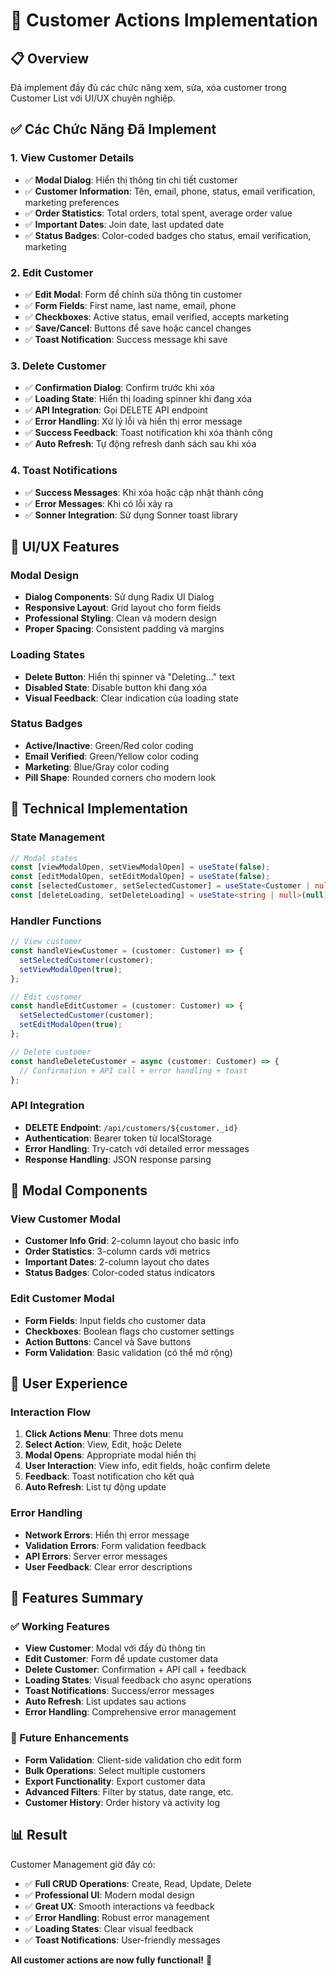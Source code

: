 # 🔧 Customer Actions Implementation

## 📋 **Overview**
Đã implement đầy đủ các chức năng xem, sửa, xóa customer trong Customer List với UI/UX chuyên nghiệp.

## ✅ **Các Chức Năng Đã Implement**

### **1. View Customer Details**
- ✅ **Modal Dialog**: Hiển thị thông tin chi tiết customer
- ✅ **Customer Information**: Tên, email, phone, status, email verification, marketing preferences
- ✅ **Order Statistics**: Total orders, total spent, average order value
- ✅ **Important Dates**: Join date, last updated date
- ✅ **Status Badges**: Color-coded badges cho status, email verification, marketing

### **2. Edit Customer**
- ✅ **Edit Modal**: Form để chỉnh sửa thông tin customer
- ✅ **Form Fields**: First name, last name, email, phone
- ✅ **Checkboxes**: Active status, email verified, accepts marketing
- ✅ **Save/Cancel**: Buttons để save hoặc cancel changes
- ✅ **Toast Notification**: Success message khi save

### **3. Delete Customer**
- ✅ **Confirmation Dialog**: Confirm trước khi xóa
- ✅ **Loading State**: Hiển thị loading spinner khi đang xóa
- ✅ **API Integration**: Gọi DELETE API endpoint
- ✅ **Error Handling**: Xử lý lỗi và hiển thị error message
- ✅ **Success Feedback**: Toast notification khi xóa thành công
- ✅ **Auto Refresh**: Tự động refresh danh sách sau khi xóa

### **4. Toast Notifications**
- ✅ **Success Messages**: Khi xóa hoặc cập nhật thành công
- ✅ **Error Messages**: Khi có lỗi xảy ra
- ✅ **Sonner Integration**: Sử dụng Sonner toast library

## 🎨 **UI/UX Features**

### **Modal Design**
- **Dialog Components**: Sử dụng Radix UI Dialog
- **Responsive Layout**: Grid layout cho form fields
- **Professional Styling**: Clean và modern design
- **Proper Spacing**: Consistent padding và margins

### **Loading States**
- **Delete Button**: Hiển thị spinner và "Deleting..." text
- **Disabled State**: Disable button khi đang xóa
- **Visual Feedback**: Clear indication của loading state

### **Status Badges**
- **Active/Inactive**: Green/Red color coding
- **Email Verified**: Green/Yellow color coding
- **Marketing**: Blue/Gray color coding
- **Pill Shape**: Rounded corners cho modern look

## 🔧 **Technical Implementation**

### **State Management**
```typescript
// Modal states
const [viewModalOpen, setViewModalOpen] = useState(false);
const [editModalOpen, setEditModalOpen] = useState(false);
const [selectedCustomer, setSelectedCustomer] = useState<Customer | null>(null);
const [deleteLoading, setDeleteLoading] = useState<string | null>(null);
```

### **Handler Functions**
```typescript
// View customer
const handleViewCustomer = (customer: Customer) => {
  setSelectedCustomer(customer);
  setViewModalOpen(true);
};

// Edit customer
const handleEditCustomer = (customer: Customer) => {
  setSelectedCustomer(customer);
  setEditModalOpen(true);
};

// Delete customer
const handleDeleteCustomer = async (customer: Customer) => {
  // Confirmation + API call + error handling + toast
};
```

### **API Integration**
- **DELETE Endpoint**: `/api/customers/${customer._id}`
- **Authentication**: Bearer token từ localStorage
- **Error Handling**: Try-catch với detailed error messages
- **Response Handling**: JSON response parsing

## 📱 **Modal Components**

### **View Customer Modal**
- **Customer Info Grid**: 2-column layout cho basic info
- **Order Statistics**: 3-column cards với metrics
- **Important Dates**: 2-column layout cho dates
- **Status Badges**: Color-coded status indicators

### **Edit Customer Modal**
- **Form Fields**: Input fields cho customer data
- **Checkboxes**: Boolean flags cho customer settings
- **Action Buttons**: Cancel và Save buttons
- **Form Validation**: Basic validation (có thể mở rộng)

## 🚀 **User Experience**

### **Interaction Flow**
1. **Click Actions Menu**: Three dots menu
2. **Select Action**: View, Edit, hoặc Delete
3. **Modal Opens**: Appropriate modal hiển thị
4. **User Interaction**: View info, edit fields, hoặc confirm delete
5. **Feedback**: Toast notification cho kết quả
6. **Auto Refresh**: List tự động update

### **Error Handling**
- **Network Errors**: Hiển thị error message
- **Validation Errors**: Form validation feedback
- **API Errors**: Server error messages
- **User Feedback**: Clear error descriptions

## 🎯 **Features Summary**

### **✅ Working Features**
- **View Customer**: Modal với đầy đủ thông tin
- **Edit Customer**: Form để update customer data
- **Delete Customer**: Confirmation + API call + feedback
- **Loading States**: Visual feedback cho async operations
- **Toast Notifications**: Success/error messages
- **Auto Refresh**: List updates sau actions
- **Error Handling**: Comprehensive error management

### **🔮 Future Enhancements**
- **Form Validation**: Client-side validation cho edit form
- **Bulk Operations**: Select multiple customers
- **Export Functionality**: Export customer data
- **Advanced Filters**: Filter by status, date range, etc.
- **Customer History**: Order history và activity log

## 📊 **Result**
Customer Management giờ đây có:
- ✅ **Full CRUD Operations**: Create, Read, Update, Delete
- ✅ **Professional UI**: Modern modal design
- ✅ **Great UX**: Smooth interactions và feedback
- ✅ **Error Handling**: Robust error management
- ✅ **Loading States**: Clear visual feedback
- ✅ **Toast Notifications**: User-friendly messages

**All customer actions are now fully functional!** 🎉
